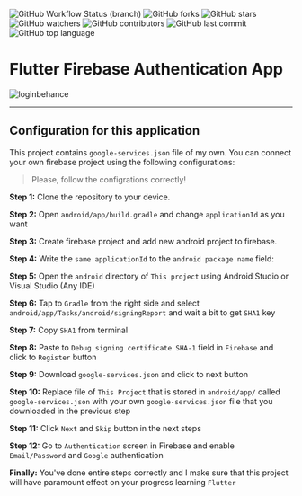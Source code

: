 ![GitHub Workflow Status (branch)](https://img.shields.io/github/workflow/status/iamnijat/firebase-authentication/Flutter%20CI/master)
![GitHub forks](https://img.shields.io/github/forks/iamnijat/firebase-authentication)
![GitHub stars](https://img.shields.io/github/stars/iamnijat/firebase-authentication)
![GitHub watchers](https://img.shields.io/github/watchers/iamnijat/firebase-authentication)
![GitHub contributors](https://img.shields.io/github/contributors/iamnijat/firebase-authentication)
![GitHub last commit](https://img.shields.io/github/last-commit/iamnijat/firebase-authentication)
![GitHub top language](https://img.shields.io/github/languages/top/iamnijat/firebase-authentication)

# Flutter Firebase Authentication App

![loginbehance](https://user-images.githubusercontent.com/42466886/138568644-bdc7d7ef-fe22-45a5-a54b-621c35d5d186.png)

-------

## Configuration for this application

This project contains `google-services.json` file of my own. You can connect your own firebase project using the following configurations:

> Please, follow the configrations correctly!

**Step 1:** Clone the repository to your device.

**Step 2:** Open `android/app/build.gradle` and change `applicationId` as you want

**Step 3:** Create firebase project and add new android project to firebase.

**Step 4:** Write the `same applicationId` to the `android package name` field:

**Step 5:** Open the `android` directory of `This project` using Android Studio or Visual Studio (Any IDE)

**Step 6:** Tap to `Gradle` from the right side and select `android/app/Tasks/android/signingReport` and wait a bit to get `SHA1` key

**Step 7:** Copy `SHA1` from terminal

**Step 8:** Paste to `Debug signing certificate SHA-1` field in `Firebase` and click to `Register` button

**Step 9:** Download `google-services.json` and click to next button

**Step 10:** Replace file of `This Project` that is stored in `android/app/` called `google-services.json` with your own `google-services.json` file that you downloaded in the previous step

**Step 11:** Click `Next` and `Skip` button in the next steps

**Step 12:** Go to `Authentication` screen in Firebase and enable `Email/Password` and `Google` authentication

**Finally:** You've done entire steps correctly and I make sure that this project will have paramount effect on your progress learning `Flutter`
